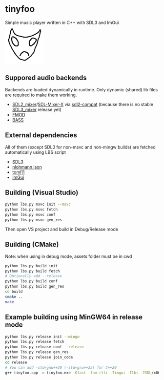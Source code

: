 # tinyfoo
Simple music player written in C++ with SDL3 and ImGui <br />
![Logo](assets/icon.png)
## Suppored audio backends
Backends are loaded dynamically in runtime. Only dynamic (shared) lib files are required to make them working. <br />
 - [SDL2_mixer](https://wiki.libsdl.org/SDL2_mixer/FrontPage)/[SDL-Mixer-X](https://wohlsoft.github.io/SDL-Mixer-X/) via [sdl2-compat](https://github.com/libsdl-org/sdl2-compat) (because there is no stable [SDL3_mixer](https://github.com/libsdl-org/SDL_mixer) release yet)
 - [FMOD](https://www.fmod.com/)
 - [BASS](https://www.un4seen.com/)
## External dependencies
All of them (except SDL3 for non-msvc and non-mingw builds) are fetched automatically using LBS script
 - [SDL3](https://github.com/libsdl-org/SDL)
 - [nlohmann json](https://github.com/nlohmann/json)
 - [toml11](https://github.com/ToruNiina/toml11)
 - [ImGui](https://github.com/ocornut/imgui)
## Building (Visual Studio)
```sh
python lbs.py msvc init --msvc
python lbs.py msvc fetch
python lbs.py msvc conf
python lbs.py msvc gen_res
```
Then open VS project and build in Debug/Release mode
## Building (CMake)
Note: when using in debug mode, assets folder must be in cwd
```sh
python lbs.py build init
python lbs.py build fetch
# Optionally add --release
python lbs.py build conf
python lbs.py build gen_res
cd build
cmake ..
make
```
## Example building using MinGW64 in release mode
```sh
python lbs.py release init --mingw
python lbs.py release fetch
python lbs.py release conf --release
python lbs.py release gen_res
python lbs.py release join_code
cd release
# You can add -std=gnu++20 (-std=gnu++2a) for C++20
g++ tinyfoo.cpp -o tinyfoo.exe -Ofast -fno-rtti -Iimgui -Ilbs -ISDL/x86_64-w64-mingw32/include -LSDL/x86_64-w64-mingw32/lib -lSDL3
```